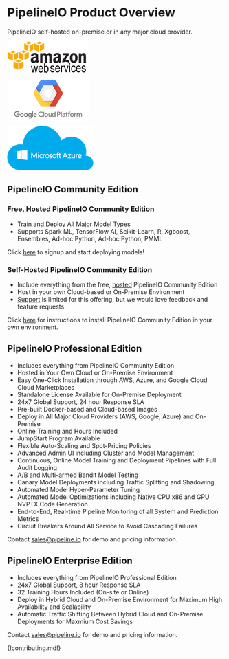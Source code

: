 # PipelineIO Product Overview 
PipelineIO self-hosted on-premise or in any major cloud provider.

![AWS](/img/aws-logo-185x73.png)

![Google Cloud Platform](/img/gce-logo-190x90.png)

![Azure](/img/azure-logo-200x103.png)


## PipelineIO Community Edition
### Free, Hosted PipelineIO Community Edition
* Train and Deploy All Major Model Types 
* Supports Spark ML, TensorFlow AI, Scikit-Learn, R, Xgboost, Ensembles, Ad-hoc Python, Ad-hoc Python, PMML

Click [here](http://community.pipeline.io) to signup and start deploying models!

### Self-Hosted PipelineIO Community Edition
* Include everything from the free, [hosted](http://community.pipeline.io) PipelineIO Community Edition
* Host in your own Cloud-based or On-Premise Environment
* [Support](https://pipelineio.zendesk.com) is limited for this offering, but we would love feedback and feature requests.

Click [here](/open_source/install.md) for instructions to install PipelineIO Community Edition in your own environment.


## PipelineIO Professional Edition
* Includes everything from PipelineIO Community Edition
* Hosted in Your Own Cloud or On-Premise Environment
* Easy One-Click Installation through AWS, Azure, and Google Cloud Cloud Marketplaces
* Standalone License Available for On-Premise Deployment
* 24x7 Global Support, 24 hour Response SLA
* Pre-built Docker-based and Cloud-based Images 
* Deploy in All Major Cloud Providers (AWS, Google, Azure) and On-Premise
* Online Training and Hours Included
* JumpStart Program Available
* Flexible Auto-Scaling and Spot-Pricing Policies
* Advanced Admin UI including Cluster and Model Management
* Continuous, Online Model Training and Deployment Pipelines with Full Audit Logging
* A/B and Multi-armed Bandit Model Testing
* Canary Model Deployments including Traffic Splitting and Shadowing
* Automated Model Hyper-Parameter Tuning 
* Automated Model Optimizations including Native CPU x86 and GPU NVPTX Code Generation
* End-to-End, Real-time Pipeline Monitoring of all System and Prediction Metrics
* Circuit Breakers Around All Service to Avoid Cascading Failures

Contact [sales@pipeline.io](mailto:sales@pipeline.io) for demo and pricing information.


## PipelineIO Enterprise Edition
* Includes everything from PipelineIO Professional Edition
* 24x7 Global Support, 8 hour Response SLA 
* 32 Training Hours Included (On-site or Online)
* Deploy in Hybrid Cloud and On-Premise Environment for Maximum High Availability and Scalability
* Automatic Traffic Shifting Between Hybrid Cloud and On-Premise Deployments for Maxmium Cost Savings

Contact [sales@pipeline.io](mailto:sales@pipeline.io) for demo and pricing information.

{!contributing.md!}
